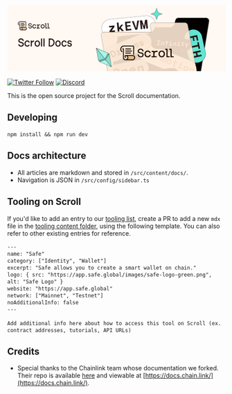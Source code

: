 ![Contribute to Scroll](./src/assets/banner.png)

[![Twitter Follow](https://img.shields.io/twitter/follow/Scroll_ZKP?style=social)](https://twitter.com/Scroll_ZKP)
[![Discord](https://img.shields.io/discord/984015101017346058?color=%235865F2&label=Discord&logo=discord&logoColor=%23fff)](https://discord.gg/scroll)

This is the open source project for the Scroll documentation.

## Developing

```
npm install && npm run dev
```

## Docs architecture

- All articles are markdown and stored in `/src/content/docs/`.
- Navigation is JSON in `/src/config/sidebar.ts`

## Tooling on Scroll

If you'd like to add an entry to our [tooling list](http://docs.scroll.xyz/en/developers/scroll-contracts), create a PR to add a new `mdx` file in the [tooling content folder](src/content/tools), using the following template. You can also refer to other existing entries for reference.

```
---
name: "Safe"
category: ["Identity", "Wallet"]
excerpt: "Safe allows you to create a smart wallet on chain."
logo: { src: "https://app.safe.global/images/safe-logo-green.png", alt: "Safe Logo" }
website: "https://app.safe.global"
network: ["Mainnet", "Testnet"]
noAdditionalInfo: false
---

Add additional info here about how to access this tool on Scroll (ex. contract addresses, tutorials, API URLs)
```

## Credits

- Special thanks to the Chainlink team whose documentation we forked. Their repo is available [here](https://github.com/smartcontractkit/documentation) and viewable at [https://docs.chain.link/](https://docs.chain.link/).
